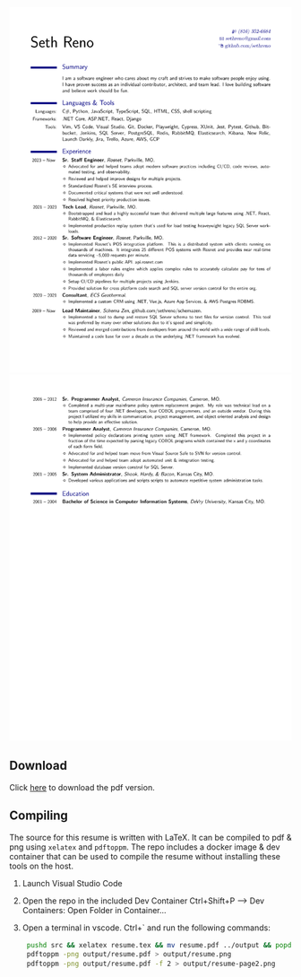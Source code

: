 ![Seth Reno's Resume](output/resume.png)
![Seth Reno's Resume](output/resume-page2.png)

## Download
Click [here](output/resume.pdf) to download the pdf version.

## Compiling
The source for this resume is written with LaTeX. It can be compiled to pdf &
png using `xelatex` and `pdftoppm`. The repo includes a docker image & dev
container that can be used to compile the resume without installing these tools
on the host.

1. Launch Visual Studio Code
2. Open the repo in the included Dev Container
   Ctrl+Shift+P --> Dev Containers: Open Folder in Container...
3. Open a terminal in vscode. Ctrl+` and run the following commands:

   ```bash
    pushd src && xelatex resume.tex && mv resume.pdf ../output && popd
    pdftoppm -png output/resume.pdf > output/resume.png
    pdftoppm -png output/resume.pdf -f 2 > output/resume-page2.png
    ```
